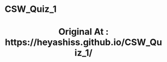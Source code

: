 # CSW_Quiz_1
<h1 style="text-align:center;"> Original At : https://heyashiss.github.io/CSW_Quiz_1/ </h1>
